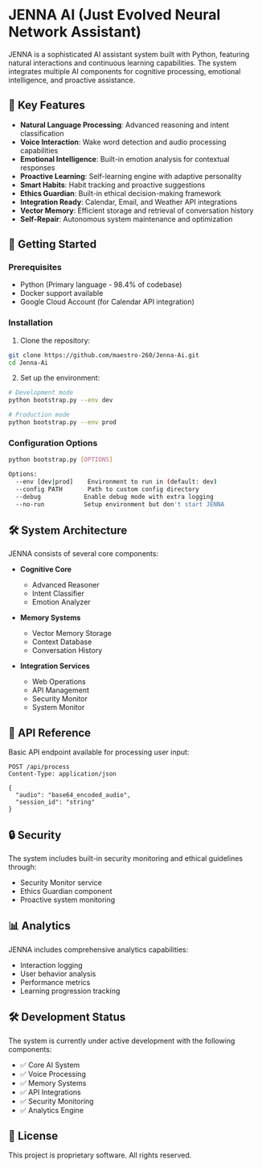 # JENNA AI (Just Evolved Neural Network Assistant)

JENNA is a sophisticated AI assistant system built with Python, featuring natural interactions and continuous learning capabilities. The system integrates multiple AI components for cognitive processing, emotional intelligence, and proactive assistance.

## 🌟 Key Features

- **Natural Language Processing**: Advanced reasoning and intent classification
- **Voice Interaction**: Wake word detection and audio processing capabilities
- **Emotional Intelligence**: Built-in emotion analysis for contextual responses
- **Proactive Learning**: Self-learning engine with adaptive personality
- **Smart Habits**: Habit tracking and proactive suggestions
- **Ethics Guardian**: Built-in ethical decision-making framework
- **Integration Ready**: Calendar, Email, and Weather API integrations
- **Vector Memory**: Efficient storage and retrieval of conversation history
- **Self-Repair**: Autonomous system maintenance and optimization

## 🚀 Getting Started

### Prerequisites

- Python (Primary language - 98.4% of codebase)
- Docker support available
- Google Cloud Account (for Calendar API integration)

### Installation

1. Clone the repository:
```bash
git clone https://github.com/maestro-260/Jenna-Ai.git
cd Jenna-Ai
```

2. Set up the environment:
```bash
# Development mode
python bootstrap.py --env dev

# Production mode
python bootstrap.py --env prod
```

### Configuration Options

```bash
python bootstrap.py [OPTIONS]

Options:
  --env [dev|prod]    Environment to run in (default: dev)
  --config PATH       Path to custom config directory
  --debug            Enable debug mode with extra logging
  --no-run           Setup environment but don't start JENNA
```

## 🛠️ System Architecture

JENNA consists of several core components:

- **Cognitive Core**
  - Advanced Reasoner
  - Intent Classifier
  - Emotion Analyzer

- **Memory Systems**
  - Vector Memory Storage
  - Context Database
  - Conversation History

- **Integration Services**
  - Web Operations
  - API Management
  - Security Monitor
  - System Monitor

## 📝 API Reference

Basic API endpoint available for processing user input:

```http
POST /api/process
Content-Type: application/json

{
  "audio": "base64_encoded_audio",
  "session_id": "string"
}
```

## 🔒 Security

The system includes built-in security monitoring and ethical guidelines through:
- Security Monitor service
- Ethics Guardian component
- Proactive system monitoring

## 📊 Analytics

JENNA includes comprehensive analytics capabilities:
- Interaction logging
- User behavior analysis
- Performance metrics
- Learning progression tracking

## 🛠️ Development Status

The system is currently under active development with the following components:
- ✅ Core AI System
- ✅ Voice Processing
- ✅ Memory Systems
- ✅ API Integrations
- ✅ Security Monitoring
- ✅ Analytics Engine

## 📄 License

This project is proprietary software. All rights reserved.
